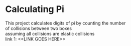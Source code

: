 # Calculating Pi
This project calculates digits of pi by counting the number  
of collisions between two boxes  
assuming all collisions are elastic collisions    
link 1: \<\<LINK GOES HERE\>\>  